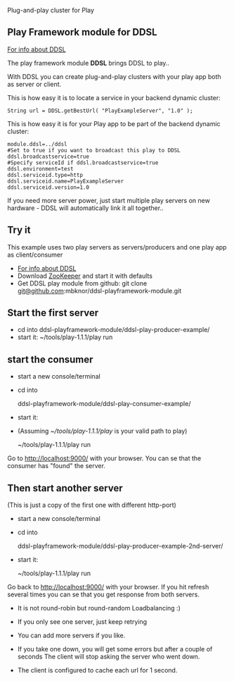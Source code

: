 Plug-and-play cluster for Play

Play Framework module for DDSL
----------------

[For info about DDSL](https://github.com/mbknor/ddsl)

The play framework module **DDSL** brings DDSL to play..

With DDSL you can create plug-and-play clusters with your play app both as server or client.

This is how easy it is to locate a service in your backend dynamic cluster:

	String url = DDSL.getBestUrl( "PlayExampleServer", "1.0" );
	

This is how easy it is for your Play app to be part of the backend dynamic cluster:

	module.ddsl=../ddsl
	#Set to true if you want to broadcast this play to DDSL
	ddsl.broadcastservice=true
	#Specify serviceId if ddsl.broadcastservice=true
	ddsl.environment=test
	ddsl.serviceid.type=http
	ddsl.serviceid.name=PlayExampleServer
	ddsl.serviceid.version=1.0
	
	
If you need more server power, just start multiple play servers on new hardware - DDSL will automatically link it all together..

Try it
----------------

 This example uses two play servers as servers/producers and one play app as client/consumer

 * [For info about DDSL](https://github.com/mbknor/ddsl)
 * Download [ZooKeeper](https://hadoop.apache.org/zookeeper/) and start it with defaults
 * Get DDSL play module from github:
	git clone git@github.com:mbknor/ddsl-playframework-module.git

Start the first server
----------------------
 * cd into ddsl-playframework-module/ddsl-play-producer-example/
 * start it:
	~/tools/play-1.1.1/play run

start the consumer
----------------------
 * start a new console/terminal
 * cd into 

	ddsl-playframework-module/ddsl-play-consumer-example/

 * start it:
 * (Assuming *~/tools/play-1.1.1/play* is your valid path to play)

	~/tools/play-1.1.1/play run

Go to [http://localhost:9000/](http://localhost:9000/) with your browser.
You can se that the consumer has "found" the server.

Then start another server
----------------------

(This is just a copy of the first one with different http-port)

 * start a new console/terminal
 * cd into 

	ddsl-playframework-module/ddsl-play-producer-example-2nd-server/

 * start it:

	~/tools/play-1.1.1/play run
	
	
Go back to [http://localhost:9000/](http://localhost:9000/) with your browser.
If you hit refresh several times you can se that you get response from both servers.

 * It is not round-robin but round-random Loadbalancing :)

 * If you only see one server, just keep retrying

 * You can add more servers if you like.

 * If you take one down, you will get some errors but after a couple of seconds The client will stop asking the server who went down.

 * The client is configured to cache each url for 1 second.




	
